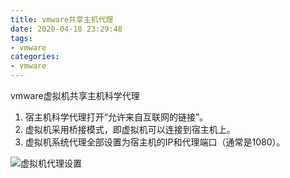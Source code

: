 ```yaml
---
title: vmware共享主机代理
date: 2020-04-18 23:29:48
tags:
- vmware
categories:
- vmware
---
```


vmware虚拟机共享主机科学代理

<!--more-->

1. 宿主机科学代理打开“允许来自互联网的链接”。
2. 虚拟机采用桥接模式，即虚拟机可以连接到宿主机上。
3. 虚拟机系统代理全部设置为宿主机的IP和代理端口（通常是1080）。

![虚拟机代理设置](proxy_share_1.png)